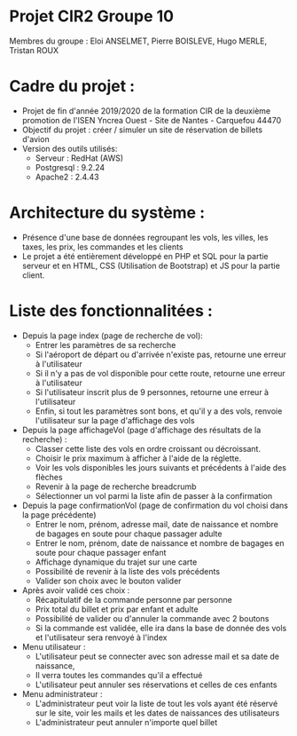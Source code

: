 # Projet CIR2 Groupe 10
Membres du groupe : Eloi ANSELMET, Pierre BOISLEVE, Hugo MERLE, Tristan ROUX

# Cadre du projet :
- Projet de fin d'année 2019/2020 de la formation CIR de la deuxième promotion de l'ISEN Yncrea Ouest - Site de Nantes - Carquefou 44470
- Objectif du projet : créer / simuler un site de réservation de billets d'avion
- Version des outils utilisés:
    - Serveur : RedHat (AWS)
    - Postgresql : 9.2.24
    - Apache2 : 2.4.43

# Architecture du système :
- Présence d'une base de données regroupant les vols, les villes, les taxes, les prix, les commandes et les clients
- Le projet a été entièrement développé en PHP et SQL pour la partie serveur et en HTML, CSS (Utilisation de Bootstrap) et JS pour la partie client.
# Liste des fonctionnalitées : 
- Depuis la page index (page de recherche de vol): 
    - Entrer les paramètres de sa recherche 
    - Si l'aéroport de départ ou d'arrivée n'existe pas, retourne une erreur à l'utilisateur
    - Si il n'y a pas de vol disponible pour cette route, retourne une erreur à l'utilisateur
    - Si l'utilisateur inscrit plus de 9 personnes, retourne une erreur à l'utilisateur
    - Enfin, si tout les paramètres sont bons, et qu'il y a des vols, renvoie l'utilisateur sur la page d'affichage des vols 
- Depuis la page affichageVol (page d'affichage des résultats de la recherche) :
    - Classer cette liste des vols en ordre croissant ou décroissant.
    - Choisir le prix maximum à afficher à l'aide de la réglette.
    - Voir les vols disponibles les jours suivants et précédents à l'aide des flèches
    - Revenir à la page de recherche breadcrumb
    - Sélectionner un vol parmi la liste afin de passer à la confirmation
- Depuis la page confirmationVol (page de confirmation du vol choisi dans la page précédente)
    - Entrer le nom, prénom, adresse mail, date de naissance et nombre de bagages en soute pour chaque passager adulte
    - Entrer le nom, prénom, date de naissance et nombre de bagages en soute pour chaque passager enfant
    - Affichage dynamique du trajet sur une carte
    - Possibilité de revenir à la liste des vols précédents
    - Valider son choix avec le bouton valider
- Après avoir validé ces choix : 
    - Récapitulatif de la commande personne par personne
    - Prix total du billet et prix par enfant et adulte
    - Possibilité de valider ou d'annuler la commande avec 2 boutons
    - Si la commande est validée, elle ira dans la base de donnée des vols et l'utilisateur sera renvoyé à l'index
- Menu utilisateur : 
    - L'utilisateur peut se connecter avec son adresse mail et sa date de naissance,
    - Il verra toutes les commandes qu'il a effectué 
    - L'utilisateur peut annuler ses réservations et celles de ces enfants 
- Menu administrateur : 
    - L'administrateur peut voir la liste de tout les vols ayant été réservé sur le site, voir les mails et les dates de naissances des utilisateurs
    - L'administrateur peut annuler n'importe quel billet
    